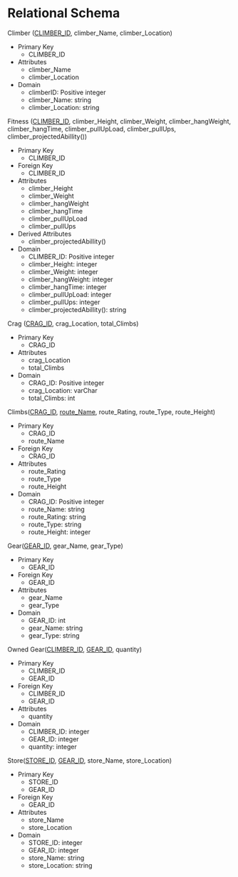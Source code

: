 <h1>Relational Schema</h1>

Climber (<ins>CLIMBER_ID</ins>, climber_Name, climber_Location)
  - Primary Key
    - CLIMBER_ID
  - Attributes
    - climber_Name
    - climber_Location
  - Domain
    - climberID: Positive integer
    - climber_Name: string
    - climber_Location: string



Fitness (<ins>CLIMBER_ID</ins>, climber_Height, climber_Weight, climber_hangWeight, climber_hangTime, climber_pullUpLoad, climber_pullUps, climber_projectedAbillity())
  - Primary Key
    - CLIMBER_ID
  - Foreign Key
    - CLIMBER_ID
  - Attributes
    - climber_Height
    - climber_Weight
    - climber_hangWeight
    - climber_hangTime
    - climber_pullUpLoad
    - climber_pullUps
  - Derived Attributes
    - climber_projectedAbillity()
  - Domain
    - CLIMBER_ID: Positive integer
    - climber_Height: integer
    - climber_Weight: integer
    - climber_hangWeight: integer
    - climber_hangTime: integer
    - climber_pullUpLoad: integer
    - climber_pullUps: integer
    - climber_projectedAbillity(): string



Crag (<ins>CRAG_ID</ins>, crag_Location, total_Climbs)
  - Primary Key
    - CRAG_ID
  - Attributes
    - crag_Location
    - total_Climbs
  - Domain
    - CRAG_ID: Positive integer
    - crag_Location: varChar
    - total_Climbs: int


Climbs(<ins>CRAG_ID</ins>, <ins>route_Name</ins>, route_Rating, route_Type, route_Height)
  - Primary Key
    - CRAG_ID
    - route_Name
  - Foreign Key
    - CRAG_ID
  - Attributes
    - route_Rating
    - route_Type
    - route_Height
  - Domain
    - CRAG_ID: Positive integer
    - route_Name: string
    - route_Rating: string
    - route_Type: string
    - route_Height: integer


Gear(<ins>GEAR_ID</ins>, gear_Name, gear_Type)
  - Primary Key
    - GEAR_ID
  - Foreign Key
    - GEAR_ID
  - Attributes
    - gear_Name
    - gear_Type
  - Domain
    - GEAR_ID: int
    - gear_Name: string
    - gear_Type: string


Owned Gear(<ins>CLIMBER_ID</ins>, <ins>GEAR_ID</ins>, quantity)
  - Primary Key
    - CLIMBER_ID
    - GEAR_ID
  - Foreign Key
    - CLIMBER_ID
    - GEAR_ID
  - Attributes
    - quantity
  - Domain
    - CLIMBER_ID: integer
    - GEAR_ID: integer
    - quantity: integer


Store(<ins>STORE_ID</ins>, <ins>GEAR_ID</ins>, store_Name, store_Location)
  - Primary Key
    - STORE_ID
    - GEAR_ID
  - Foreign Key
    - GEAR_ID
  - Attributes
    - store_Name
    - store_Location
  - Domain
    - STORE_ID: integer
    - GEAR_ID: integer
    - store_Name: string
    - store_Location: string



  
  
